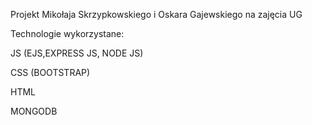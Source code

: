 Projekt Mikołaja Skrzypkowskiego i Oskara Gajewskiego na zajęcia UG


Technologie wykorzystane:


JS (EJS,EXPRESS JS, NODE JS)


CSS (BOOTSTRAP)


HTML


MONGODB
